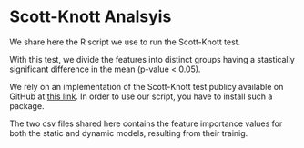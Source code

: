 # Scott-Knott Analsyis

We share here the R script we use to run the Scott-Knott test.

With this test, we divide the features into distinct groups having a stastically significant difference in the mean (p-value < 0.05).

We rely on an implementation of the Scott-Knott test publicy available on GitHub at [this link](https://github.com/klainfo/ScottKnottESD). 
In order to use our script, you have to install such a package.

The two csv files shared here contains the feature importance values for both the static and dynamic models, resulting from their trainig.
